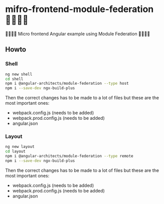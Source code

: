 # mifro-frontend-module-federation 🏳️‍⚧️🏳️‍🌈

🏳️‍⚧️🏳️‍🌈 Micro frontend Angular example using Module Federation 🏳️‍⚧️🏳️‍🌈

## Howto

### Shell

```sh
ng new shell
cd shell
npm i @angular-architects/module-federation --type host
npm i --save-dev ngx-build-plus
```

Then the correct changes has to be made to a lot of files but these are the most important ones:

- webpack.config.js (needs to be added)
- webpack.prod.config.js (needs to be added)
- angular.json

### Layout

```sh
ng new layout
cd layout
npm i @angular-architects/module-federation --type remote
npm i --save-dev ngx-build-plus
```

Then the correct changes has to be made to a lot of files but these are the most important ones:

- webpack.config.js (needs to be added)
- webpack.prod.config.js (needs to be added)
- angular.json
